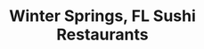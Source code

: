 ---
layout: city
title: Winter Springs, FL Sushi Restaurants
permalink: /florida/winter-springs/
stateAbbr: FL
stateName: Florida
cityName: Winter Springs

---